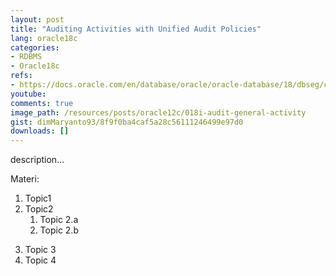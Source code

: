 ```yaml
---
layout: post
title: "Auditing Activities with Unified Audit Policies"
lang: oracle18c
categories:
- RDBMS
- Oracle18c
refs: 
- https://docs.oracle.com/en/database/oracle/oracle-database/18/dbseg/configuring-audit-policies.html#GUID-A215CCAF-4AFF-448A-909C-736EBDED5A8A
youtube: 
comments: true
image_path: /resources/posts/oracle12c/018i-audit-general-activity
gist: dimMaryanto93/8f9f0ba4caf5a28c56111246499e97d0
downloads: []
---
```



description...

Materi: 

1. Topic1
2. Topic2
    1. Topic 2.a
    2. Topic 2.b
<!--more-->
3. Topic 3
4. Topic 4